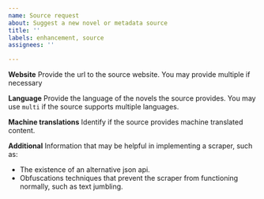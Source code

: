 ```yaml
---
name: Source request
about: Suggest a new novel or metadata source
title: ''
labels: enhancement, source
assignees: ''

---
```


**Website**
Provide the url to the source website. You may provide multiple if necessary

**Language**
Provide the language of the novels the source provides. You may use `multi` if the source supports multiple languages.

**Machine translations**
Identify if the source provides machine translated content.

**Additional**
Information that may be helpful in implementing a scraper, such as:

- The existence of an alternative json api.
- Obfuscations techniques that prevent the scraper from functioning normally, such as text jumbling.
